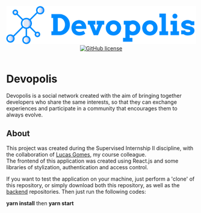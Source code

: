 <div align="center">
  <img src="./src/assets/images/logo.svg" alt="Devopolis"><br>
  <a href="https://github.com/ricassiocosta/Devopolis-frontend/blob/master/LICENSE"><img alt="GitHub license" src="https://img.shields.io/github/license/ricassiocosta/Devopolis-frontend?color=008CFF"></a>
</div><br>

# Devopolis <br>
Devopolis is a social network created with the aim of bringing together developers who share the same interests, so that they can exchange experiences and participate in a community that encourages them to always evolve.

## About
This project was created during the Supervised Internship II discipline, with the collaboration of <a href="https://github.com/olucasgomes">Lucas Gomes</a>, my course colleague. <br>
The frontend of this application was created using React.js and some libraries of stylization, authentication and access control.


If you want to test the application on your machine, just perform a 'clone' of this repository, or simply download both this repository, as well as the <a href="https://github.com/ricassiocosta/Devopolis-api/">backend</a> repositories. Then just run the following codes:

<strong>yarn install</strong>
then
<strong>yarn start</strong>